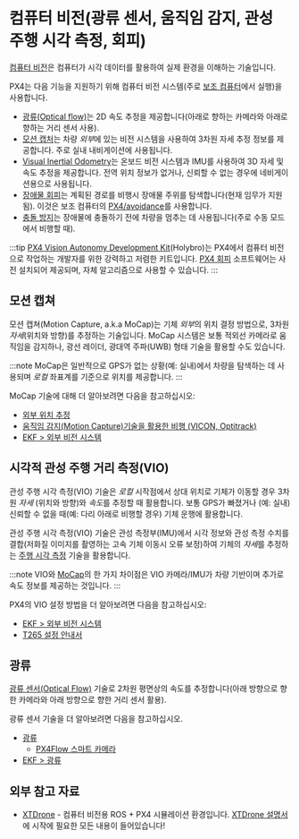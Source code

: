 # 컴퓨터 비전(광류 센서, 움직임 감지, 관성 주행 시각 측정, 회피)

[컴퓨터 비전](https://en.wikipedia.org/wiki/Computer_vision)은 컴퓨터가 시각 데이터를 활용하여 실제 환경을 이해하는 기술입니다.

PX4는 다음 기능을 지원하기 위해 컴퓨터 비전 시스템(주로 [보조 컴퓨터](../companion_computer/pixhawk_companion.md)에서 실행)을 사용합니다.
- [광류(Optical flow)](#optical-flow)는 2D 속도 추정을 제공합니다(아래로 향하는 카메라와 아래로 향하는 거리 센서 사용).
- [모션 캡처](#motion-capture)는 차량 *외부*에 있는 비전 시스템을 사용하여 3차원 자세 추정 정보를 제공합니다. 주로 실내 내비게이션에 사용됩니다.
- [Visual Inertial Odometry](#visual-inertial-odometry-vio)는 온보드 비전 시스템과 IMU를 사용하여 3D 자세 및 속도 추정을 제공합니다. 전역 위치 정보가 없거나, 신뢰할 수 없는 경우에 네비게이션용으로 사용됩니다.
- [장애물 회피](../computer_vision/obstacle_avoidance.md)는 계획된 경로를 비행시 장애물 주위를 탐색합니다(현재 임무가 지원됨). 이것은 보조 컴퓨터의 [PX4/avoidance](https://github.com/PX4/avoidance)를 사용합니다.
- [충돌 방지](../computer_vision/collision_prevention.md)는 장애물에 충돌하기 전에 차량을 멈추는 데 사용됩니다(주로 수동 모드에서 비행할 때).

:::tip
[PX4 Vision Autonomy Development Kit](../complete_vehicles/px4_vision_kit.md)(Holybro)는 PX4에서 컴퓨터 비전으로 작업하는 개발자를 위한 강력하고 저렴한 키트입니다. [PX4 회피](https://github.com/PX4/avoidance#obstacle-detection-and-avoidance) 소프트웨어는 사전 설치되어 제공되며, 자체 알고리즘으로 사용할 수 있습니다.
:::

## 모션 캡쳐

모션 캡쳐(Motion Capture, a.k.a MoCap)는 기체 *외부*의 위치 결정 방법으로, 3차원 *자세*(위치와 방향)를 추정하는 기술입니다. MoCap 시스템은 보통 적외선 카메라로 움직임을 감지하나, 광선 레이더, 광대역 주파(UWB) 형태 기술을 활용할 수도 있습니다.

:::note
MoCap은 일반적으로 GPS가 없는 상황(예: 실내)에서 차량을 탐색하는 데 사용되며 *로컬* 좌표계를 기준으로 위치를 제공합니다.
:::

MoCap 기술에 대해 더 알아보려면 다음을 참고하십시오:
- [외부 위치 추정](../ros/external_position_estimation.md)
- [움직임 감지(Motion Capture)기술을 활용한 비행 (VICON, Optitrack)](../tutorials/motion-capture-vicon-optitrack.md)
- [EKF > 외부 비전 시스템](../advanced_config/tuning_the_ecl_ekf.md#external-vision-system)


## 시각적 관성 주행 거리 측정(VIO)

관성 주행 시각 측정(VIO) 기술은 *로컬* 시작점에서 상대 위치로 기체가 이동할 경우 3차원 *자세* (위치와 방향)와 *속도*를 추정할 때 활용합니다. 보통 GPS가 빠졌거나 (예: 실내) 신뢰할 수 없을 때(예: 다리 아래로 비행할 경우) 기체 운행에 활용합니다.

관성 주행 시각 측정(VIO) 기술은 관성 측정부(IMU)에서 시각 정보와 관성 측정 수치를 결합(저화질 이미지를 촬영하는 고속 기체 이동시 오류 보정)하여 기체의 *자세*를 추정하는 [주행 시각 측정](https://en.wikipedia.org/wiki/Visual_odometry) 기술을 활용합니다.

:::note VIO와 [MoCap](#motion-capture)의 한 가지 차이점은 VIO 카메라/IMU가 차량 기반이며 추가로 속도 정보를 제공하는 것입니다.
:::

PX4의 VIO 설정 방법을 더 알아보려면 다음을 참고하십시오:
- [EKF > 외부 비전 시스템](../advanced_config/tuning_the_ecl_ekf.md#external-vision-system)
- [T265 설정 안내서](../peripherals/camera_t265_vio.md)


## 광류

[광류 센서(Optical Flow)](../sensor/optical_flow.md) 기술로 2차원 평면상의 속도를 추정합니다(아래 방향으로 향한 카메라와 아래 방향으로 향한 거리 센서 활용).

광류 센서 기술을 더 알아보려면 다음을 참고하십시오.
- [광류](../sensor/optical_flow.md)
  - [PX4Flow 스마트 카메라](../sensor/px4flow.md)
- [EKF > 광류](../advanced_config/tuning_the_ecl_ekf.md#optical-flow)

## 외부 참고 자료

- [XTDrone](https://github.com/robin-shaun/XTDrone/blob/master/README.en.md) - 컴퓨터 비전용 ROS + PX4 시뮬레이션 환경입니다. [XTDrone 설명서](https://www.yuque.com/xtdrone/manual_en)에 시작에 필요한 모든 내용이 들어있습니다!
